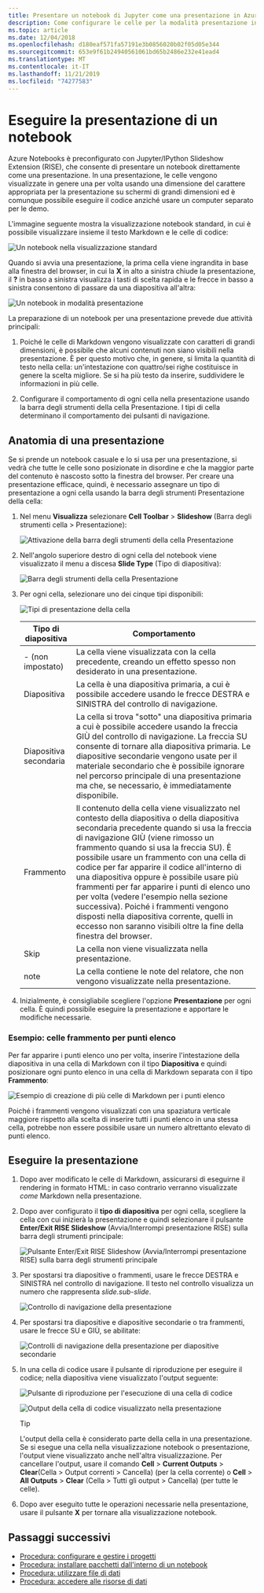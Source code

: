 ```yaml
---
title: Presentare un notebook di Jupyter come una presentazione in Azure
description: Come configurare le celle per la modalità presentazione in un notebook di Jupyter e quindi eseguire la presentazione usando l'estensione RISE.
ms.topic: article
ms.date: 12/04/2018
ms.openlocfilehash: d180eaf571fa57191e3b0856020b02f05d05e344
ms.sourcegitcommit: 653e9f61b24940561061bd65b2486e232e41ead4
ms.translationtype: MT
ms.contentlocale: it-IT
ms.lasthandoff: 11/21/2019
ms.locfileid: "74277583"
---
```

# <a name="run-a-notebook-slideshow"></a>Eseguire la presentazione di un notebook

Azure Notebooks è preconfigurato con Jupyter/IPython Slideshow Extension (RISE), che consente di presentare un notebook direttamente come una presentazione. In una presentazione, le celle vengono visualizzate in genere una per volta usando una dimensione del carattere appropriata per la presentazione su schermi di grandi dimensioni ed è comunque possibile eseguire il codice anziché usare un computer separato per le demo.

L'immagine seguente mostra la visualizzazione notebook standard, in cui è possibile visualizzare insieme il testo Markdown e le celle di codice:

![Un notebook nella visualizzazione standard](media/slideshow/slideshow-notebook-view.png)

Quando si avvia una presentazione, la prima cella viene ingrandita in base alla finestra del browser, in cui la **X** in alto a sinistra chiude la presentazione, il **?** in basso a sinistra visualizza i tasti di scelta rapida e le frecce in basso a sinistra consentono di passare da una diapositiva all'altra:

![Un notebook in modalità presentazione](media/slideshow/slideshow-slide-view.png)

La preparazione di un notebook per una presentazione prevede due attività principali:

1. Poiché le celle di Markdown vengono visualizzate con caratteri di grandi dimensioni, è possibile che alcuni contenuti non siano visibili nella presentazione. È per questo motivo che, in genere, si limita la quantità di testo nella cella: un'intestazione con quattro/sei righe costituisce in genere la scelta migliore. Se si ha più testo da inserire, suddividere le informazioni in più celle.

2. Configurare il comportamento di ogni cella nella presentazione usando la barra degli strumenti della cella Presentazione. I tipi di cella determinano il comportamento dei pulsanti di navigazione.

## <a name="the-anatomy-of-a-slideshow"></a>Anatomia di una presentazione

Se si prende un notebook casuale e lo si usa per una presentazione, si vedrà che tutte le celle sono posizionate in disordine e che la maggior parte del contenuto è nascosto sotto la finestra del browser. Per creare una presentazione efficace, quindi, è necessario assegnare un tipo di presentazione a ogni cella usando la barra degli strumenti Presentazione della cella:

1. Nel menu **Visualizza** selezionare **Cell Toolbar** > **Slideshow** (Barra degli strumenti cella > Presentazione):

    ![Attivazione della barra degli strumenti della cella Presentazione](media/slideshow/slideshow-view-cell-toolbar.png)

1. Nell'angolo superiore destro di ogni cella del notebook viene visualizzato il menu a discesa **Slide Type** (Tipo di diapositiva):

    ![Barra degli strumenti della cella Presentazione](media/slideshow/slideshow-cell-toolbar.png)

1. Per ogni cella, selezionare uno dei cinque tipi disponibili:

    ![Tipi di presentazione della cella](media/slideshow/slideshow-cell-slide-types.png)

    | Tipo di diapositiva | Comportamento |
    | --- | --- |
    | - (non impostato) | La cella viene visualizzata con la cella precedente, creando un effetto spesso non desiderato in una presentazione. |
    | Diapositiva | La cella è una diapositiva primaria, a cui è possibile accedere usando le frecce DESTRA e SINISTRA del controllo di navigazione. |
    | Diapositiva secondaria | La cella si trova "sotto" una diapositiva primaria a cui è possibile accedere usando la freccia GIÙ del controllo di navigazione. La freccia SU consente di tornare alla diapositiva primaria. Le diapositive secondarie vengono usate per il materiale secondario che è possibile ignorare nel percorso principale di una presentazione ma che, se necessario, è immediatamente disponibile. |
    | Frammento | Il contenuto della cella viene visualizzato nel contesto della diapositiva o della diapositiva secondaria precedente quando si usa la freccia di navigazione GIÙ (viene rimosso un frammento quando si usa la freccia SU). È possibile usare un frammento con una cella di codice per far apparire il codice all'interno di una diapositiva oppure è possibile usare più frammenti per far apparire i punti di elenco uno per volta (vedere l'esempio nella sezione successiva). Poiché i frammenti vengono disposti nella diapositiva corrente, quelli in eccesso non saranno visibili oltre la fine della finestra del browser. |
    | Skip | La cella non viene visualizzata nella presentazione. |
    | note | La cella contiene le note del relatore, che non vengono visualizzate nella presentazione. |

1. Inizialmente, è consigliabile scegliere l'opzione **Presentazione** per ogni cella. È quindi possibile eseguire la presentazione e apportare le modifiche necessarie.

### <a name="example-fragment-cells-for-bullet-items"></a>Esempio: celle frammento per punti elenco

Per far apparire i punti elenco uno per volta, inserire l'intestazione della diapositiva in una cella di Markdown con il tipo **Diapositiva** e quindi posizionare ogni punto elenco in una cella di Markdown separata con il tipo **Frammento**:

![Esempio di creazione di più celle di Markdown per i punti elenco](media/slideshow/slideshow-fragments.png)

Poiché i frammenti vengono visualizzati con una spaziatura verticale maggiore rispetto alla scelta di inserire tutti i punti elenco in una stessa cella, potrebbe non essere possibile usare un numero altrettanto elevato di punti elenco.

## <a name="run-the-slideshow"></a>Eseguire la presentazione

1. Dopo aver modificato le celle di Markdown, assicurarsi di eseguirne il rendering in formato HTML: in caso contrario verranno visualizzate *come* Markdown nella presentazione.

1. Dopo aver configurato il **tipo di diapositiva** per ogni cella, scegliere la cella con cui inizierà la presentazione e quindi selezionare il pulsante **Enter/Exit RISE Slideshow** (Avvia/Interrompi presentazione RISE) sulla barra degli strumenti principale:

    ![Pulsante Enter/Exit RISE Slideshow (Avvia/Interrompi presentazione RISE) sulla barra degli strumenti principale](media/slideshow/slideshow-start.png)

1. Per spostarsi tra diapositive o frammenti, usare le frecce DESTRA e SINISTRA nel controllo di navigazione. Il testo nel controllo visualizza un numero che rappresenta *slide.sub-slide*.

    ![Controllo di navigazione della presentazione](media/slideshow/slideshow-navigation-control.png)

1. Per spostarsi tra diapositive e diapositive secondarie o tra frammenti, usare le frecce SU e GIÙ, se abilitate:

    ![Controlli di navigazione della presentazione per diapositive secondarie](media/slideshow/slideshow-navigation-control-subslide.png)

1. In una cella di codice usare il pulsante di riproduzione per eseguire il codice; nella diapositiva viene visualizzato l'output seguente:

    ![Pulsante di riproduzione per l'esecuzione di una cella di codice](media/slideshow/slideshow-run-code-cell.png)

    ![Output della cella di codice visualizzato nella presentazione](media/slideshow/slideshow-run-code-cell-output.png)

    > [!Tip]
    > L'output della cella è considerato parte della cella in una presentazione. Se si esegue una cella nella visualizzazione notebook o presentazione, l'output viene visualizzato anche nell'altra visualizzazione. Per cancellare l'output, usare il comando **Cell** > **Current Outputs** > **Clear**(Cella > Output correnti > Cancella) (per la cella corrente) o **Cell** > **All Outputs** > **Clear** (Cella > Tutti gli output > Cancella) (per tutte le celle).

1. Dopo aver eseguito tutte le operazioni necessarie nella presentazione, usare il pulsante **X** per tornare alla visualizzazione notebook.

## <a name="next-steps"></a>Passaggi successivi

- [Procedura: configurare e gestire i progetti](configure-manage-azure-notebooks-projects.md)
- [Procedura: installare pacchetti dall'interno di un notebook](install-packages-jupyter-notebook.md)
- [Procedura: utilizzare file di dati](work-with-project-data-files.md)
- [Procedura: accedere alle risorse di dati](access-data-resources-jupyter-notebooks.md)

